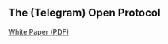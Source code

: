 ## The (Telegram) Open Protocol

[White Paper (PDF)](https://github.com/nsarafa/NOTES-ON-TON/TON-WHITE-PAPER.pdf)
